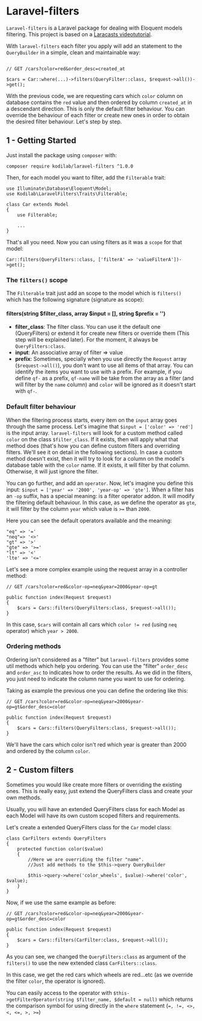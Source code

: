 # Laravel-filters

`Laravel-filters` is a Laravel package for dealing with Eloquent models filtering.
This project is based on a [Laracasts videotutorial](https://laracasts.com/).

With `laravel-filters` each filter you apply will add an statement to the `QueryBuilder` in
a simple, clean and maintainable way:

```

// GET /cars?color=red&order_desc=created_at

$cars = Car::where(...)->filters(QueryFilter::class, $request->all())->get();

```

With the previous code, we are requesting cars which `color` column on database contains
the `red` value and then ordered by column `created_at` in a descendant direction.
This is only the default filter behaviour. You can override the behaviour of each filter or create new ones
in order to obtain the desired filter behaviour. Let's step by step.

## 1 - Getting Started
Just install the package using `composer` with:

```
composer require kodilab/laravel-filters ^1.0.0
```

Then, for each model you want to filter, add the `Filterable` trait:

```
use Illuminate\Database\Eloquent\Model;
use Kodilab\LaravelFilters\Traits\Filterable;

class Car extends Model
{
    use Filterable;
    
    ...
}
```

That's all you need. Now you can using filters as it was a `scope` for that model:

```
Car::filters(QueryFilters::class, ['filterA' => 'valueFilterA'])->get();
```

### The `filters()` scope
The `Filterable` trait just add an scope to the model which is `filters()` which has the following
signature (signature as scope):

#### filters(string $filter_class, array $input = [], string $prefix = '')

* **filter_class**: The filter class. You can use it the default one (QueryFilters) or extend it for create new filters 
                    or override them (This step will be explained later). For the moment, it always be `QueryFilters:class`.
* **input**: An associative array of filter => value
* **prefix**: Sometimes, specially when you use directly the `Request` array (`$request->all()`), you don't want to use
                all items of that array. You can identify the items you want to use with a prefix. For example, 
                if you define `qf-` as a prefix, `qf-name` will be take from the array as a filter
                (and will filter by the `name` column) and `color` will be ignored as it doesn't start with `qf-`.
                
### Default filter behaviour
When the filtering process starts, every item on the `input` array goes through the same process. Let's imagine that 
`$input = ['color' => 'red']` is the input array. `laravel-filters` will look for a custom method called `color` 
on the class `$filter_class`. If it exists, then will apply what that method does (that's how you can define 
custom filters and overriding filters. We'll see it on detail in the following sections). In case a custom method 
doesn't exist, then it will try to look for a column on the model's database table with the `color` name. 
If it exists, it will filter by that column. Otherwise, it will just ignore the filter.

You can go further, and add an `operator`. Now, let's imagine you define this input: 
`$input = ['year' => '2000', 'year-op' => 'gte']`. When a filter has an `-op` suffix, has a special meaning: is a
filter operator addon. It will modify the filtering default behaviour. In this case, as we define the operator as `gte`, 
it will filter by the column `year` which value is `>=` than `2000`.

Here you can see the default operators available and the meaning: 

```
"eq" => '='
"neq"=> '<>'
"gt" => '>'
"gte" => '>='
"lt" => '<'
'lte' => '<='
```

Let's see a more complex example using the request array in a controller method: 

```
// GET /cars?color=red&color-op=neq&year=2000&year-op=gt

public function index(Request $request)
{
    $cars = Cars::filters(QueryFilters:class, $request->all());
}
```
In this case, `$cars` will contain all cars which `color != red` (using `neq` operator) which `year > 2000`.

### Ordering methods
Ordering isn't considered as a "filter" but `laravel-filters` provides some util methods which help you ordering.
You can use the "filter" `order_desc` and `order_asc` to indicates how to order the results. As we did in the filters,
you just need to indicate the column name you want to use for ordering.

Taking as example the previous one you can define the ordering like this:

```
// GET /cars?color=red&color-op=neq&year=2000&year-op=gt&order_desc=color

public function index(Request $request)
{
    $cars = Cars::filters(QueryFilters:class, $request->all());
}
``` 

We'll have the cars which color isn't red which year is greater than 2000 and ordered by the column `color`.

## 2 - Custom filters
Sometimes you would like create more filters or overriding the existing ones. This is really easy, just extend the
QueryFilters class and create your own methods.

Usually, you will have an extended QueryFilters class for each Model as each Model will have its own custom scoped 
filters and requirements.

Let's create a extended QueryFilters class for the `Car` model class:

```
class CarFilters extends QueryFilters
{
    protected function color($value)
    {
        //Here we are overriding the filter "name".
        //Just add methods to the $this->query QueryBuilder
        
        $this->query->where('color_wheels', $value)->where('color', $value);
    }
}
```

Now, if we use the same example as before:

```
// GET /cars?color=red&color-op=neq&year=2000&year-op=gt&order_desc=color

public function index(Request $request)
{
    $cars = Cars::filters(CarFilter:class, $request->all());
}
```
As you can see, we changed the `QueryFilters:class` as argument of the `filters()` to use the new extended 
class `CarFilters::class`.

In this case, we get the red cars which wheels are red...etc (as we override the filter `color`, the operator is ignored).

You can easily access to the operator with `$this->getFilterOperator(string $filter_name, $default = null)` which returns
the comparison symbol for using directly in the `where` statement (`=, !=, <>, <, <=, >, >=`)
